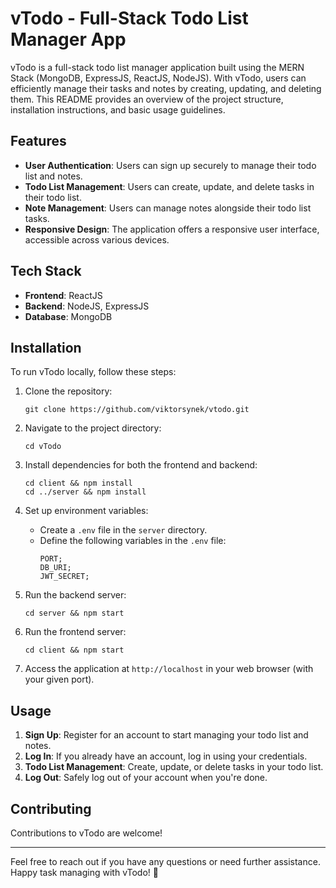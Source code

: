 # vTodo - Full-Stack Todo List Manager App

vTodo is a full-stack todo list manager application built using the MERN Stack (MongoDB, ExpressJS, ReactJS, NodeJS). With vTodo, users can efficiently manage their tasks and notes by creating, updating, and deleting them. This README provides an overview of the project structure, installation instructions, and basic usage guidelines.

## Features

- **User Authentication**: Users can sign up securely to manage their todo list and notes.
- **Todo List Management**: Users can create, update, and delete tasks in their todo list.
- **Note Management**: Users can manage notes alongside their todo list tasks.
- **Responsive Design**: The application offers a responsive user interface, accessible across various devices.

## Tech Stack

- **Frontend**: ReactJS
- **Backend**: NodeJS, ExpressJS
- **Database**: MongoDB

## Installation

To run vTodo locally, follow these steps:

1. Clone the repository:
    ```
    git clone https://github.com/viktorsynek/vtodo.git
    ```

2. Navigate to the project directory:
    ```
    cd vTodo
    ```

3. Install dependencies for both the frontend and backend:
    ```
    cd client && npm install
    cd ../server && npm install
    ```

4. Set up environment variables:
    - Create a `.env` file in the `server` directory.
    - Define the following variables in the `.env` file:
        ```
        PORT;
        DB_URI;
        JWT_SECRET;
        ```

5. Run the backend server:
    ```
    cd server && npm start
    ```

6. Run the frontend server:
    ```
    cd client && npm start
    ```

7. Access the application at `http://localhost` in your web browser (with your given port).

## Usage

1. **Sign Up**: Register for an account to start managing your todo list and notes.
2. **Log In**: If you already have an account, log in using your credentials.
3. **Todo List Management**: Create, update, or delete tasks in your todo list.
4. **Log Out**: Safely log out of your account when you're done.

## Contributing

Contributions to vTodo are welcome!

---

Feel free to reach out if you have any questions or need further assistance. Happy task managing with vTodo! 🚀
